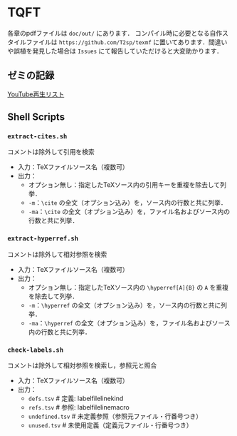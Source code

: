 # TQFT

各章のpdfファイルは `doc/out/` にあります．
コンパイル時に必要となる自作スタイルファイルは `https://github.com/T2sp/texmf` に置いてあります．間違いや誤植を発見した場合は `Issues` にて報告していただけると大変助かります．

## ゼミの記録

[YouTube再生リスト](https://www.youtube.com/playlist?list=PLnLS84cs-wbwcPnh9sRyukjq4TURN7PqN)

## Shell Scripts

### `extract-cites.sh`

コメントは除外して引用を検索

- 入力：TeXファイルソース名（複数可）
- 出力：
    - オプション無し：指定したTeXソース内の引用キーを重複を除去して列挙．
    - `-m`：`\cite` の全文（オプション込み）を，ソース内の行数と共に列挙．
    - `-ma`：`\cite` の全文（オプション込み）を，ファイル名およびソース内の行数と共に列挙．

### `extract-hyperref.sh`

コメントは除外して相対参照を検索

- 入力：TeXファイルソース名（複数可）
- 出力：
    - オプション無し：指定したTeXソース内の `\hyperref[A]{B}` の `A` を重複を除去して列挙．
    - `-m`：`\hyperref` の全文（オプション込み）を，ソース内の行数と共に列挙．
    - `-ma`：`\hyperref` の全文（オプション込み）を，ファイル名およびソース内の行数と共に列挙．

### `check-labels.sh`

コメントは除外して相対参照を検索し，参照元と照合

- 入力：TeXファイルソース名（複数可）
- 出力：
    - `defs.tsv`      # 定義:  label<TAB>file<TAB>line<TAB>kind
    - `refs.tsv`      # 参照:  label<TAB>file<TAB>line<TAB>macro
    - `undefined.tsv` # 未定義参照（参照元ファイル・行番号つき）
    - `unused.tsv`    # 未使用定義（定義元ファイル・行番号つき）